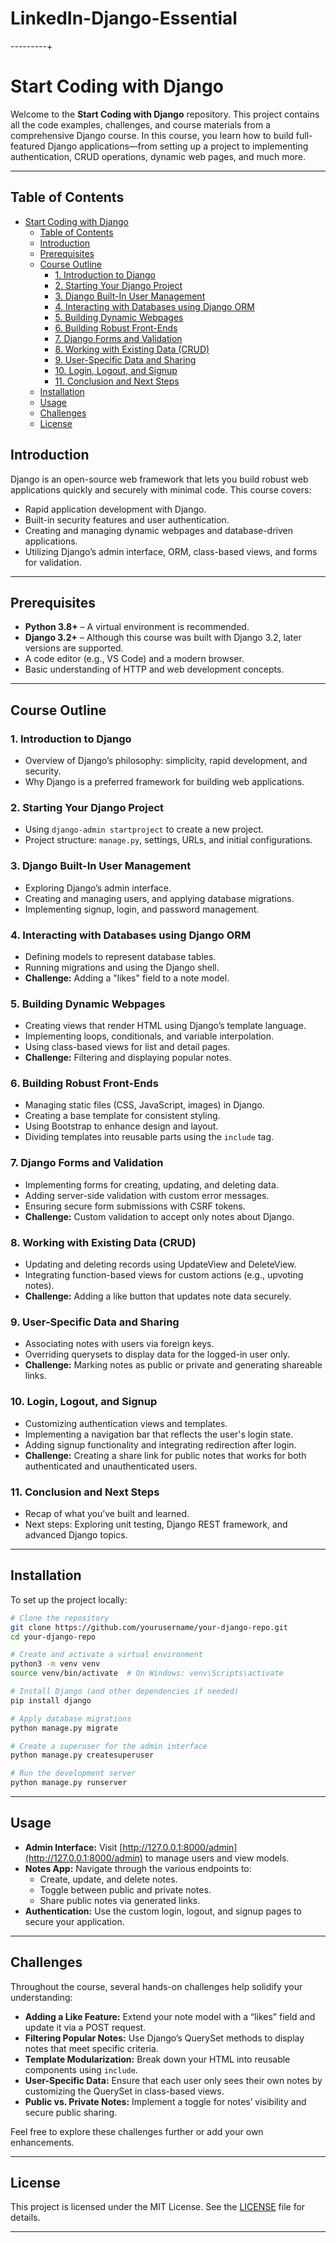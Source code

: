 # LinkedIn-Django-Essential

---------+

# Start Coding with Django

Welcome to the **Start Coding with Django** repository. This project contains all the code examples, challenges, and course materials from a comprehensive Django course. In this course, you learn how to build full-featured Django applications—from setting up a project to implementing authentication, CRUD operations, dynamic web pages, and much more.

---

## Table of Contents

- [Start Coding with Django](#start-coding-with-django)
  - [Table of Contents](#table-of-contents)
  - [Introduction](#introduction)
  - [Prerequisites](#prerequisites)
  - [Course Outline](#course-outline)
    - [1. Introduction to Django](#1-introduction-to-django)
    - [2. Starting Your Django Project](#2-starting-your-django-project)
    - [3. Django Built-In User Management](#3-django-built-in-user-management)
    - [4. Interacting with Databases using Django ORM](#4-interacting-with-databases-using-django-orm)
    - [5. Building Dynamic Webpages](#5-building-dynamic-webpages)
    - [6. Building Robust Front-Ends](#6-building-robust-front-ends)
    - [7. Django Forms and Validation](#7-django-forms-and-validation)
    - [8. Working with Existing Data (CRUD)](#8-working-with-existing-data-crud)
    - [9. User-Specific Data and Sharing](#9-user-specific-data-and-sharing)
    - [10. Login, Logout, and Signup](#10-login-logout-and-signup)
    - [11. Conclusion and Next Steps](#11-conclusion-and-next-steps)
  - [Installation](#installation)
  - [Usage](#usage)
  - [Challenges](#challenges)
  - [License](#license)


## Introduction

Django is an open-source web framework that lets you build robust web applications quickly and securely with minimal code. This course covers:
- Rapid application development with Django.
- Built-in security features and user authentication.
- Creating and managing dynamic webpages and database-driven applications.
- Utilizing Django’s admin interface, ORM, class-based views, and forms for validation.

---

## Prerequisites

- **Python 3.8+** – A virtual environment is recommended.
- **Django 3.2+** – Although this course was built with Django 3.2, later versions are supported.
- A code editor (e.g., VS Code) and a modern browser.
- Basic understanding of HTTP and web development concepts.

---

## Course Outline

### 1. Introduction to Django
- Overview of Django’s philosophy: simplicity, rapid development, and security.
- Why Django is a preferred framework for building web applications.

### 2. Starting Your Django Project
- Using `django-admin startproject` to create a new project.
- Project structure: `manage.py`, settings, URLs, and initial configurations.

### 3. Django Built-In User Management
- Exploring Django’s admin interface.
- Creating and managing users, and applying database migrations.
- Implementing signup, login, and password management.

### 4. Interacting with Databases using Django ORM
- Defining models to represent database tables.
- Running migrations and using the Django shell.
- **Challenge:** Adding a "likes" field to a note model.

### 5. Building Dynamic Webpages
- Creating views that render HTML using Django’s template language.
- Implementing loops, conditionals, and variable interpolation.
- Using class-based views for list and detail pages.
- **Challenge:** Filtering and displaying popular notes.

### 6. Building Robust Front-Ends
- Managing static files (CSS, JavaScript, images) in Django.
- Creating a base template for consistent styling.
- Using Bootstrap to enhance design and layout.
- Dividing templates into reusable parts using the `include` tag.

### 7. Django Forms and Validation
- Implementing forms for creating, updating, and deleting data.
- Adding server-side validation with custom error messages.
- Ensuring secure form submissions with CSRF tokens.
- **Challenge:** Custom validation to accept only notes about Django.

### 8. Working with Existing Data (CRUD)
- Updating and deleting records using UpdateView and DeleteView.
- Integrating function-based views for custom actions (e.g., upvoting notes).
- **Challenge:** Adding a like button that updates note data securely.

### 9. User-Specific Data and Sharing
- Associating notes with users via foreign keys.
- Overriding querysets to display data for the logged-in user only.
- **Challenge:** Marking notes as public or private and generating shareable links.

### 10. Login, Logout, and Signup
- Customizing authentication views and templates.
- Implementing a navigation bar that reflects the user's login state.
- Adding signup functionality and integrating redirection after login.
- **Challenge:** Creating a share link for public notes that works for both authenticated and unauthenticated users.

### 11. Conclusion and Next Steps
- Recap of what you’ve built and learned.
- Next steps: Exploring unit testing, Django REST framework, and advanced Django topics.

---

## Installation

To set up the project locally:

```bash
# Clone the repository
git clone https://github.com/yourusername/your-django-repo.git
cd your-django-repo

# Create and activate a virtual environment
python3 -m venv venv
source venv/bin/activate  # On Windows: venv\Scripts\activate

# Install Django (and other dependencies if needed)
pip install django

# Apply database migrations
python manage.py migrate

# Create a superuser for the admin interface
python manage.py createsuperuser

# Run the development server
python manage.py runserver
```
---

## Usage

- **Admin Interface:** Visit [http://127.0.0.1:8000/admin](http://127.0.0.1:8000/admin) to manage users and view models.
- **Notes App:** Navigate through the various endpoints to:
  - Create, update, and delete notes.
  - Toggle between public and private notes.
  - Share public notes via generated links.
- **Authentication:** Use the custom login, logout, and signup pages to secure your application.

---

## Challenges

Throughout the course, several hands-on challenges help solidify your understanding:
- **Adding a Like Feature:** Extend your note model with a “likes” field and update it via a POST request.
- **Filtering Popular Notes:** Use Django’s QuerySet methods to display notes that meet specific criteria.
- **Template Modularization:** Break down your HTML into reusable components using `include`.
- **User-Specific Data:** Ensure that each user only sees their own notes by customizing the QuerySet in class-based views.
- **Public vs. Private Notes:** Implement a toggle for notes’ visibility and secure public sharing.

Feel free to explore these challenges further or add your own enhancements.

---

## License

This project is licensed under the MIT License. See the [LICENSE](LICENSE) file for details.

---
